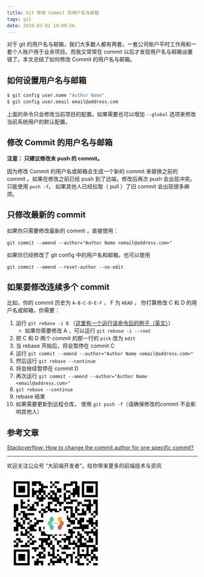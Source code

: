 ```yaml
---
title: Git 修改 Commit 的用户名与邮箱
tags: git
date: 2019-03-01 14:09:56
---
```


对于 git 的用户名与邮箱，我们大多数人都有两套，一套公司账户平时工作用和一套个人账户用于业余项目。而我又常常在 commit 以后才发现用户名与邮箱设置错了。本文总结了如何修改 Commit 的用户名与邮箱。

## 如何设置用户名与邮箱

```sh
$ git config user.name "Author Name"
$ git config user.email email@address.com
```

上面的命令只会修改当前项目的配置。如果需要也可以增加 `--global` 选项来修改当前系统用户的默认配置。

## 修改 Commit 的用户名与邮箱

**注意： 只建议修改未 push 的 commit。**

因为修改 Commit 的用户名或邮箱会生成一个新的 commit 来替换之前的 commit 。如果在修改之前已经 push 到了远端，修改后再次 push 会出现冲突。 只能使用 `push -f`。 如果其他人已经拉取（ pull ）了旧 commit 会出现很多麻烦。

## 只修改最新的 commit

如果你只需要修改最新的 commit ，直接使用：

    git commit --amend --author="Author Name <email@address.com>"

如果你已经修改了 git config 中的用户名和邮箱，也可以使用 

    git commit --amend --reset-author --no-edit




## 如果要修改连续多个 commit


比如，你的 commit 历史为 `A-B-C-D-E-F` ， F 为 `HEAD` ， 你打算修改 C 和 D 的用户名或邮箱，你需要：

1. 运行 `git rebase -i B` （[这里有一个运行该命令后的例子（英文）](https://help.github.com/en/articles/about-git-rebase#an-example-of-using-git-rebase)）
    * 如果你需要修改 A ，可以运行 `git rebase -i --root`
1. 把 C 和 D 两个 commit 的那一行的 `pick` 改为 `edit` 
1. 当 rebase 开始后，将会暂停在 commit C
1. 运行 `git commit --amend --author="Author Name <email@address.com>"`
1. 然后运行 `git rebase --continue`
1. 将会继续暂停在 commit D
1. 再次运行 `git commit --amend --author="Author Name <email@address.com>"`
1. `git rebase --continue`
1. rebase 结束
1. 如果需要更新到远程仓库， 使用 `git push -f`（请确保修改的commit 不会影响其他人）

## 参考文章

[Stackoverflow: How to change the commit author for one specific commit?](https://stackoverflow.com/questions/3042437/how-to-change-the-commit-author-for-one-specific-commit/28845565)

---

欢迎关注公众号 “大前端开发者”。给你带来更多的前端技术与资讯

![qrCode](/images/qrcode_small.jpg)
